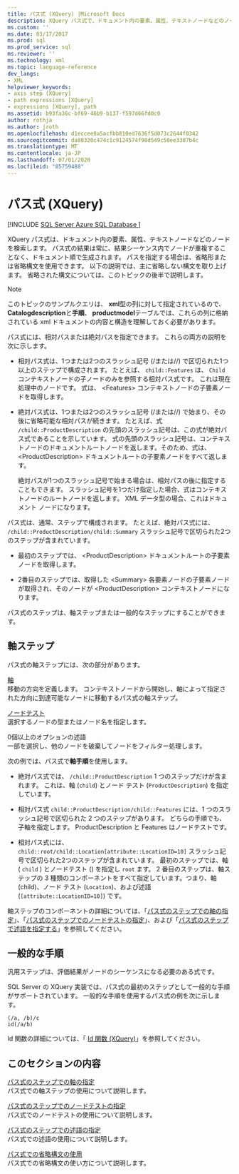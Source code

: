 ```yaml
---
title: パス式 (XQuery) |Microsoft Docs
description: XQuery パス式で、ドキュメント内の要素、属性、テキストノードなどのノードを検索する方法について説明します。
ms.custom: ''
ms.date: 03/17/2017
ms.prod: sql
ms.prod_service: sql
ms.reviewer: ''
ms.technology: xml
ms.topic: language-reference
dev_langs:
- XML
helpviewer_keywords:
- axis step [XQuery]
- path expressions [XQuery]
- expressions [XQuery], path
ms.assetid: b93fa36c-bf69-46b9-b137-f597d66fd0c0
author: rothja
ms.author: jroth
ms.openlocfilehash: d1eccee8a5acfbb810ed7636f5d073c2644f0342
ms.sourcegitcommit: da88320c474c1c9124574f90d549c50ee3387b4c
ms.translationtype: MT
ms.contentlocale: ja-JP
ms.lasthandoff: 07/01/2020
ms.locfileid: "85759488"
---
```

# <a name="path-expressions-xquery"></a>パス式 (XQuery)
[!INCLUDE [SQL Server Azure SQL Database ](../includes/applies-to-version/sqlserver.md)]

  XQuery パス式は、ドキュメント内の要素、属性、テキストノードなどのノードを検索します。 パス式の結果は常に、結果シーケンス内でノードが重複することなく、ドキュメント順で生成されます。 パスを指定する場合は、省略形または省略構文を使用できます。 以下の説明では、主に省略しない構文を取り上げます。 省略された構文については、このトピックの後半で説明します。  
  
> [!NOTE]  
>  このトピックのサンプルクエリは、 **xml**型の列に対して指定されているので、 **Catalogdescription**と**手順**、 **productmodel**テーブルでは、これらの列に格納されている xml ドキュメントの内容と構造を理解しておく必要があります。  
  
 パス式には、相対パスまたは絶対パスを指定できます。 これらの両方の説明を次に示します。  
  
-   相対パス式は、1つまたは2つのスラッシュ記号 (/または//) で区切られた1つ以上のステップで構成されます。 たとえば、 `child::Features` は、 `Child` コンテキストノードの子ノードのみを参照する相対パス式です。 これは現在処理中のノードです。 式は、 \<Features> コンテキストノードの子要素ノードを取得します。  
  
-   絶対パス式は、1つまたは2つのスラッシュ記号 (/または//) で始まり、その後に省略可能な相対パスが続きます。 たとえば、式 `/child::ProductDescription` の先頭のスラッシュ記号は、この式が絶対パス式であることを示しています。 式の先頭のスラッシュ記号は、コンテキストノードのドキュメントルートノードを返します。そのため、式は、 \<ProductDescription> ドキュメントルートの子要素ノードをすべて返します。  
  
     絶対パスが1つのスラッシュ記号で始まる場合は、相対パスの後に指定することもできます。 スラッシュ記号を1つだけ指定した場合、式はコンテキストノードのルートノードを返します。 XML データ型の場合、これはドキュメント ノードになります。  
  
 パス式は、通常、ステップで構成されます。 たとえば、絶対パス式には、 `/child::ProductDescription/child::Summary` スラッシュ記号で区切られた2つのステップが含まれています。  
  
-   最初のステップでは、 \<ProductDescription> ドキュメントルートの子要素ノードを取得します。  
  
-   2番目のステップでは、取得した \<Summary> 各要素ノードの子要素ノードが取得され、そのノードが \<ProductDescription> コンテキストノードになります。  
  
 パス式のステップは、軸ステップまたは一般的なステップにすることができます。  
  
## <a name="axis-step"></a>軸ステップ  
 パス式の軸ステップには、次の部分があります。  
  
 [軸](../xquery/path-expressions-specifying-axis.md)  
 移動の方向を定義します。 コンテキストノードから開始し、軸によって指定された方向に到達可能なノードに移動するパス式の軸ステップ。  
  
 [ノードテスト](../xquery/path-expressions-specifying-node-test.md)  
 選択するノードの型またはノード名を指定します。  
  
 0個以上のオプションの述語  
 一部を選択し、他のノードを破棄してノードをフィルター処理します。  
  
 次の例では、パス式で**軸手順**を使用します。  
  
-   絶対パス式では、 `/child::ProductDescription` 1 つのステップだけが含まれます。 これは、軸 (`child`) とノード テスト (`ProductDescription`) を指定しています。  
  
-   相対パス式 `child::ProductDescription/child::Features` には、1 つのスラッシュ記号で区切られた 2 つのステップがあります。 どちらの手順でも、子軸を指定します。 ProductDescription と Features はノードテストです。  
  
-   相対パス式には、 `child::root/child::Location[attribute::LocationID=10]` スラッシュ記号で区切られた2つのステップが含まれています。 最初のステップでは、軸 ( `child` ) とノードテスト () を指定し `root` ます。 2 番目のステップは、軸ステップの 3 種類のコンポーネントをすべて指定しています。つまり、軸 (child)、ノード テスト (`Location`)、および述語 (`[attribute::LocationID=10]`) です。  
  
 軸ステップのコンポーネントの詳細については、「[パス式のステップでの軸の指定](../xquery/path-expressions-specifying-axis.md)」、「[パス式のステップでのノードテストの指定](../xquery/path-expressions-specifying-node-test.md)」、および「[パス式のステップで述語を指定する](../xquery/path-expressions-specifying-predicates.md)」を参照してください。  
  
## <a name="general-step"></a>一般的な手順  
 汎用ステップは、評価結果がノードのシーケンスになる必要のある式です。  
  
 SQL Server の XQuery 実装では、パス式の最初のステップとして一般的な手順がサポートされています。 一般的な手順を使用するパス式の例を次に示します。  
  
```  
(/a, /b)/c  
id(/a/b)  
```  
  
 Id 関数の詳細については、「 [Id 関数 &#40;XQuery&#41;](../xquery/functions-on-sequences-id.md)」を参照してください。  
  
## <a name="in-this-section"></a>このセクションの内容  
 [パス式のステップでの軸の指定](../xquery/path-expressions-specifying-axis.md)  
 パス式での軸ステップの使用について説明します。  
  
 [パス式のステップでのノードテストの指定](../xquery/path-expressions-specifying-node-test.md)  
 パス式でのノードテストの使用について説明します。  
  
 [パス式のステップでの述語の指定](../xquery/path-expressions-specifying-predicates.md)  
 パス式での述語の使用について説明します。  
  
 [パス式での省略構文の使用](../xquery/path-expressions-using-abbreviated-syntax.md)  
 パス式での省略構文の使い方について説明します。  
  
  

